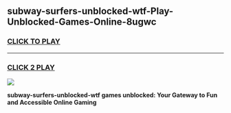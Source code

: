 
## subway-surfers-unblocked-wtf-Play-Unblocked-Games-Online-8ugwc
<h3>
<a href="https://premium76.site?title=subway-surfers-unblocked-wtf&ref=25A">CLICK TO PLAY</a></h3>
<hr>

<h3>
<a href="https://premium76.site?title=subway-surfers-unblocked-wtf&ref=25A">CLICK 2 PLAY</a>
  
</h3>

<a href="https://premium76.site?title=subway-surfers-unblocked-wtf&ref=25A"><img src="https://clearcache.store/games.png"></a>


**subway-surfers-unblocked-wtf games unblocked: Your Gateway to Fun and Accessible Online Gaming**
